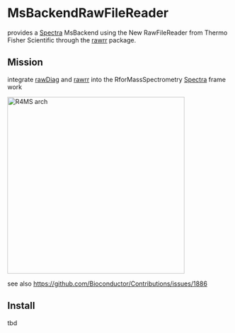# MsBackendRawFileReader

provides a [Spectra](https://bioconductor.org/packages/Spectra) MsBackend using the New RawFileReader from Thermo Fisher Scientific through the [rawrr](https://bioconductor.org/packages/rawrr/) package.

## Mission

integrate [rawDiag](https://github.com/fgcz/rawDiag) and [rawrr](https://bioconductor.org/packages/rawrr/) into the RforMassSpectrometry [Spectra](https://bioconductor.org/packages/Spectra) frame work

<img src="https://github.com/fgcz/abrf/blob/main/MS-BioC-arch.jpg" alt="R4MS arch" width="400"/>

see also https://github.com/Bioconductor/Contributions/issues/1886


## Install
tbd
